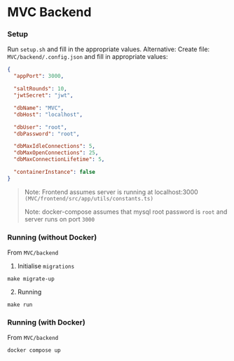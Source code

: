 # MVC Backend

### Setup

Run `setup.sh` and fill in the appropriate values.
Alternative: Create file: `MVC/backend/.config.json` and fill in appropriate values:

```json
{
  "appPort": 3000,

  "saltRounds": 10,
  "jwtSecret": "jwt",

  "dbName": "MVC",
  "dbHost": "localhost",

  "dbUser": "root",
  "dbPassword": "root",

  "dbMaxIdleConnections": 5,
  "dbMaxOpenConnections": 25,
  "dbMaxConnectionLifetime": 5,

  "containerInstance": false
}
```

> Note: Frontend assumes server is running at localhost:3000 `(MVC/frontend/src/app/utils/constants.ts)`
> 
> Note: docker-compose assumes that mysql root password is `root` and server runs on port `3000`


### Running (without Docker)

From `MVC/backend`

1. Initialise `migrations`
```shell
make migrate-up
```

2. Running 
```shell
make run
```

### Running (with Docker)

From `MVC/backend`

```shell
docker compose up
```
